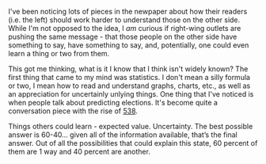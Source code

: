 


I've been noticing lots of pieces in the newpaper about how their readers (i.e. the left) should work harder to understand those  on the other side. While I'm not opposed to the idea, I *am* curious if right-wing outlets are pushing the same message - that those people on the other side have something to say, have something to say, and, potentially, one could even learn a thing or two from them.

This got me thinking, what is it I know that I think isn't widely known? The first thing that came to my mind was statistics. I don't mean a silly formula or two, I mean how to read and understand graphs, charts, etc., as well as an appreciation for uncertainly unlying things. One thing that I've noticed is when people talk about predicting elections. It's become quite a conversation piece with the rise of [538](
https://fivethirtyeight.com).

Things others could learn - expected value. Uncertainty. The best possible answer is 60-40… given all of the information available, that’s the final answer. Out of all the possibilities that could explain this state, 60 percent of them are 1 way and 40 percent are another.

